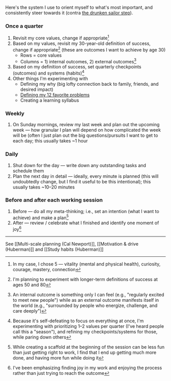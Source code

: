 Here's the system I use to orient myself to what's most important, and consistently steer towards it (contra [the drunken sailor step](https://www.cs.virginia.edu/~robins/YouAndYourResearch.html)). 

### **Once a quarter**
1. Revisit my core values, change if appropriate[^1]
2. Based on my values, revisit my 30-year-old definition of success, change if appropriate[^2] (these are outcomes I want to achieve by age 30)
	- Rows = core values
	- Columns = 1) internal outcomes, 2) external outcomes[^3]
3. Based on my definition of success, set quarterly checkpoints (outcomes) and systems (habits)[^4]
4. Other things I'm experimenting with
	- Defining my why (big lofty connection back to family, friends, and desired impact)
	- [Defining my 12 favorite problems](https://www.honest-broker.com/p/my-12-favorite-problems?__readwiseLocation=)
	- Creating a learning syllabus

### **Weekly**
1. On Sunday mornings, review my last week and plan out the upcoming week — how granular I plan will depend on how complicated the week will be (often I just plan out the big questions/pursuits I want to get to each day; this usually takes ~1 hour

### **Daily**
1. Shut down for the day — write down any outstanding tasks and schedule them
2. Plan the next day in detail — ideally, every minute is planned (this will undoubtedly change, but I find it useful to be this intentional); this usually takes ~10–20 minutes

### **Before and after each working session**
1. Before — do all my meta-thinking; i.e., set an intention (what I want to achieve) and make a plan[^5]
2. After — review / celebrate what I finished and identify one moment of joy[^6]

---
See [[Multi-scale planning (Cal Newport)]], [[Motivation & drive (Huberman)]] and [[Study habits (Huberman)]]

[^1]: In my case, I chose 5 — vitality (mental and physical health), curiosity, courage, mastery, connection
[^2]: I'm planning to experiment with longer-term definitions of success at ages 50 and 80
[^3]: An internal outcome is something only I can feel (e.g., "regularly excited to meet new people") while as an external outcome manifests itself in the world (e.g., "surrounded by people who energize, challenge, and care deeply")
[^4]: Because it's self-defeating to focus on everything at once, I'm experimenting with prioritizing 1–2 values per quarter (I've heard people call this a "season"), and refining my checkpoints/systems for those, while paring down others
[^5]: While creating a scaffold at the beginning of the session can be less fun than just getting right to work, I find that I end up getting much more done, and having more fun while doing it
[^6]: I've been emphasizing finding joy in my work and enjoying the process rather than just trying to reach the outcome